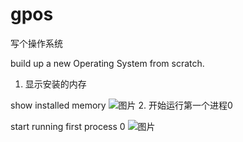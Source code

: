 # gpos
写个操作系统

build up a new Operating System from scratch.
1. 显示安装的内存

show installed memory
![图片](https://user-images.githubusercontent.com/39359146/134795177-f30e7ff5-f600-42c5-819e-9aa3645698de.png)
2. 开始运行第一个进程0

start running first process 0
![图片](https://user-images.githubusercontent.com/39359146/138578370-109e8a61-a714-4c2b-bab8-c356c8bc7cfd.png)
